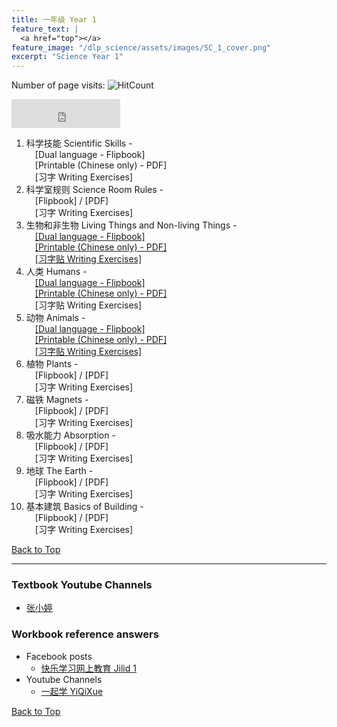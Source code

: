 ```yaml
---
title: 一年级 Year 1 
feature_text: |
  <a href="top"></a>
feature_image: "/dlp_science/assets/images/SC_1_cover.png"
excerpt: "Science Year 1"
---
```

Number of page visits: ![HitCount](https://hits.dwyl.com/multilingual-malaysian/dlp_science.svg?style=flat-square)
<iframe src="https://www.facebook.com/plugins/like.php?href=https%3A%2F%2Fmultilingual-malaysian.github.io%2Fdlp_science%2Fyear1%2F&width=174&layout=button_count&action=like&size=large&share=true&height=46&appId" width="174" height="46" style="border:none;overflow:hidden" scrolling="no" frameborder="0" allowfullscreen="true" allow="autoplay; clipboard-write; encrypted-media; picture-in-picture; web-share"></iframe>

1. 科学技能 Scientific Skills - <br />
   &emsp;[Dual language - Flipbook] <br />
   &emsp;[Printable (Chinese only) - PDF]<br />
   &emsp;[习字 Writing Exercises]
2. 科学室规则 Science Room Rules - <br />
   &emsp;[Flipbook] / [PDF]<br />
   &emsp;[习字 Writing Exercises]
3. 生物和非生物 Living Things and Non-living Things - <br />
   &emsp;<a href="https://online.fliphtml5.com/pjnuy/cius/" target="_blank">[Dual language - Flipbook]</a> <br />
   &emsp;<a href="/dlp_science/doc/year1/sc_year1_chapter3_chinese.pdf" target="_blank">[Printable (Chinese only) - PDF]</a><br />
   &emsp;<a href="/dlp_science/doc/year1/sc_year1_chapter3_writing.pdf" target="_blank">[习字贴 Writing Exercises]</a>
4. 人类 Humans - <br />
   &emsp;<a href="https://online.fliphtml5.com/pjnuy/owtu/" target="_blank">[Dual language - Flipbook]</a> <br />
   &emsp;<a href="/dlp_science/doc/year1/sc_year1_chapter4_chinese.pdf" target="_blank">[Printable (Chinese only) - PDF]</a><br />
   &emsp;[习字贴 Writing Exercises]
5. 动物 Animals - <br />
   &emsp;<a href="https://online.fliphtml5.com/pjnuy/pewv/" target="_blank">[Dual language - Flipbook]</a> <br />
   &emsp;<a href="/dlp_science/doc/year1/sc_year1_chapter5_chinese.pdf" target="_blank">[Printable (Chinese only) - PDF]</a><br />
   &emsp;<a href="/dlp_science/doc/year1/sc_year1_chapter5_writing.pdf" target="_blank">[习字贴 Writing Exercises]</a>
6. 植物 Plants - <br />
   &emsp;[Flipbook] / [PDF]<br />
   &emsp;[习字 Writing Exercises]
7. 磁铁 Magnets - <br />
   &emsp;[Flipbook] / [PDF]<br />
   &emsp;[习字 Writing Exercises]
8. 吸水能力 Absorption - <br />
   &emsp;[Flipbook] / [PDF]<br />
   &emsp;[习字 Writing Exercises]
9. 地球 The Earth - <br />
   &emsp;[Flipbook] / [PDF]<br />
   &emsp;[习字 Writing Exercises]
10. 基本建筑 Basics of Building - <br />
   &emsp;[Flipbook] / [PDF]<br />
   &emsp;[习字 Writing Exercises]
   
[Back to Top](#top)

----
### Textbook Youtube Channels<a name="videos"></a>
- [张小婷](https://www.youtube.com/channel/UC6hPxFH8ofK_iQTc7LYwb6w/videos)


### Workbook reference answers<a name="workbook"></a>
- Facebook posts
  - [快乐学习网上教育 Jilid 1](https://www.facebook.com/102603841643062/posts/142725344297578)
- Youtube Channels
  - [一起学 YiQiXue](https://youtube.com/playlist?list=PLQyq8ZxexxEzjW6LbD7b5r9DSNNMW0aj2)


[Back to Top](#top)
